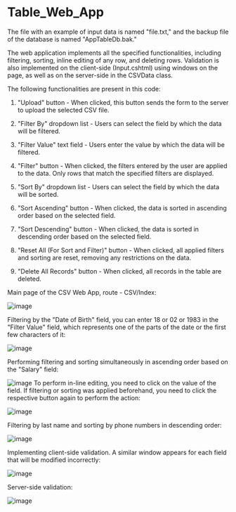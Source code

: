 # Table_Web_App

The file with an example of input data is named "file.txt," and the backup file of the database is named "AppTableDb.bak."

The web application implements all the specified functionalities, including filtering, sorting, inline editing of any row, and deleting rows. Validation is also implemented on the client-side (Input.cshtml) using windows on the page, as well as on the server-side in the CSVData class.

The following functionalities are present in this code:

1. "Upload" button - When clicked, this button sends the form to the server to upload the selected CSV file.

2. "Filter By" dropdown list - Users can select the field by which the data will be filtered.

3. "Filter Value" text field - Users enter the value by which the data will be filtered.

4. "Filter" button - When clicked, the filters entered by the user are applied to the data. Only rows that match the specified filters are displayed.

5. "Sort By" dropdown list - Users can select the field by which the data will be sorted.

6. "Sort Ascending" button - When clicked, the data is sorted in ascending order based on the selected field.

7. "Sort Descending" button - When clicked, the data is sorted in descending order based on the selected field.

8. "Reset All (For Sort and Filter)" button - When clicked, all applied filters and sorting are reset, removing any restrictions on the data.

9. "Delete All Records" button - When clicked, all records in the table are deleted.

Main page of the CSV Web App, route - CSV/Index:

![image](https://github.com/s7inner/Table_Web_App/assets/62800741/bc363373-8ce5-4321-93b6-66b960da8623)

Filtering by the "Date of Birth" field, you can enter 18 or 02 or 1983 in the "Filter Value" field, which represents one of the parts of the date or the first few characters of it:

![image](https://github.com/s7inner/Table_Web_App/assets/62800741/4079f1be-5d51-4a0e-89e4-64220e247e97)

Performing filtering and sorting simultaneously in ascending order based on the "Salary" field:

![image](https://github.com/s7inner/Table_Web_App/assets/62800741/d97215c6-2134-4c36-bd65-6c21fbe92072)
To perform in-line editing, you need to click on the value of the field. If filtering or sorting was applied beforehand, you need to click the respective button again to perform the action:

![image](https://github.com/s7inner/Table_Web_App/assets/62800741/5efd4be5-b3e9-4017-8751-17a6868ebb5b)

Filtering by last name and sorting by phone numbers in descending order:

![image](https://github.com/s7inner/Table_Web_App/assets/62800741/0c08ea0f-c31d-4a21-8580-495d600beff3)

Implementing client-side validation. A similar window appears for each field that will be modified incorrectly:

![image](https://github.com/s7inner/Table_Web_App/assets/62800741/1ccd17af-281c-472f-be5b-2127e0b68f84)

Server-side validation:

![image](https://github.com/s7inner/Table_Web_App/assets/62800741/70f33d98-236a-4a18-9cc8-5597ecbc0796)
